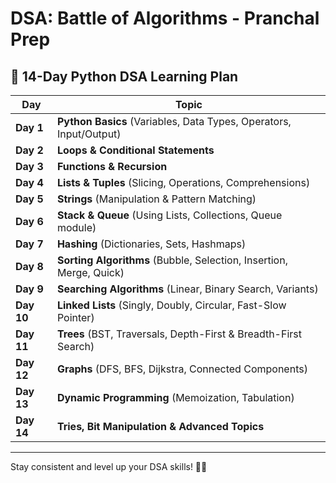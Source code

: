 # DSA: Battle of Algorithms - Pranchal Prep

## 📅 14-Day Python DSA Learning Plan

| Day | Topic |
|---|---|
| **Day 1** | **Python Basics** (Variables, Data Types, Operators, Input/Output) |
| **Day 2** | **Loops & Conditional Statements** |
| **Day 3** | **Functions & Recursion** |
| **Day 4** | **Lists & Tuples** (Slicing, Operations, Comprehensions) |
| **Day 5** | **Strings** (Manipulation & Pattern Matching) |
| **Day 6** | **Stack & Queue** (Using Lists, Collections, Queue module) |
| **Day 7** | **Hashing** (Dictionaries, Sets, Hashmaps) |
| **Day 8** | **Sorting Algorithms** (Bubble, Selection, Insertion, Merge, Quick) |
| **Day 9** | **Searching Algorithms** (Linear, Binary Search, Variants) |
| **Day 10** | **Linked Lists** (Singly, Doubly, Circular, Fast-Slow Pointer) |
| **Day 11** | **Trees** (BST, Traversals, Depth-First & Breadth-First Search) |
| **Day 12** | **Graphs** (DFS, BFS, Dijkstra, Connected Components) |
| **Day 13** | **Dynamic Programming** (Memoization, Tabulation) |
| **Day 14** | **Tries, Bit Manipulation & Advanced Topics** |

---

Stay consistent and level up your DSA skills! 🚀🔥  

